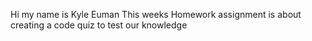 Hi my name is Kyle Euman 
This weeks Homework assignment is about creating a code quiz to test our knowledge
